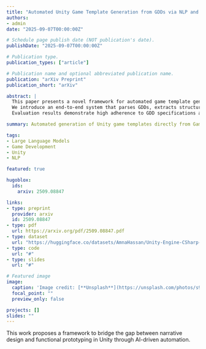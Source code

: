 ```yaml
---
title: "Automated Unity Game Template Generation from GDDs via NLP and Multi-Modal LLMs"
authors:
- admin
date: "2025-09-07T00:00:00Z"

# Schedule page publish date (NOT publication's date).
publishDate: "2025-09-07T00:00:00Z"

# Publication type.
publication_types: ["article"]

# Publication name and optional abbreviated publication name.
publication: "arXiv Preprint"
publication_short: "arXiv"

abstract: |
  This paper presents a novel framework for automated game template generation by transforming Game Design Documents (GDDs) into functional Unity game prototypes using Natural Language Processing (NLP) and multi-modal Large Language Models (LLMs).
  We introduce an end-to-end system that parses GDDs, extracts structured specifications, and synthesizes Unity-compatible C# code that implements the core mechanics, systems, and architecture defined in the documentation.
  Evaluation results demonstrate high adherence to GDD specifications across multiple game genres and significant improvements over baseline models.

summary: Automated generation of Unity game templates directly from Game Design Documents (GDDs) using NLP and multi-modal LLMs.

tags:
- Large Language Models
- Game Development
- Unity
- NLP

featured: true

hugoblox:
  ids:
    arxiv: 2509.08847

links:
- type: preprint
  provider: arxiv
  id: 2509.08847
- type: pdf
  url: https://arxiv.org/pdf/2509.08847.pdf
- type: dataset
  url: "https://huggingface.co/datasets/AmnaHassan/Unity-Engine-CSharp-Code-and-Game-Design-Document-Code-Pairs-Mix-and-Jam"
- type: code
  url: "#"
- type: slides
  url: "#"

# Featured image
image:
  caption: 'Image credit: [**Unsplash**](https://unsplash.com/photos/s9CC2SKySJM)'
  focal_point: ""
  preview_only: false

projects: []
slides: ""
---
```


This work proposes a framework to bridge the gap between narrative design and functional prototyping in Unity through AI-driven automation.
